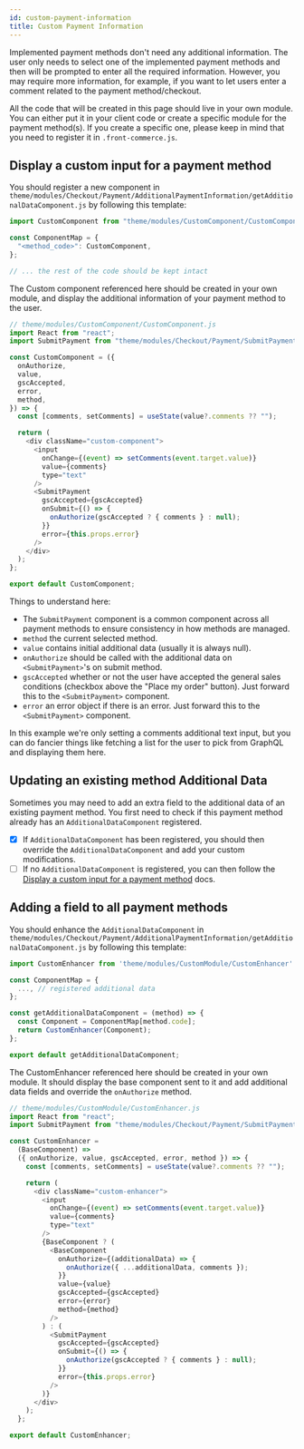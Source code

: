 ```yaml
---
id: custom-payment-information
title: Custom Payment Information
---
```


Implemented payment methods don't need any additional information. The user only needs to select one of the implemented payment methods and then will be prompted to enter all the required information. However, you may require more information, for example, if you want to let users enter a comment related to the payment method/checkout.

All the code that will be created in this page should live in your own module. You can either put it in your client code or create a specific module for the payment method(s). If you create a specific one, please keep in mind that you need to register it in `.front-commerce.js`.

## Display a custom input for a payment method

You should register a new component in `theme/modules/Checkout/Payment/AdditionalPaymentInformation/getAdditionalDataComponent.js` by following this template:

```js
import CustomComponent from "theme/modules/CustomComponent/CustomComponent";

const ComponentMap = {
  "<method_code>": CustomComponent,
};

// ... the rest of the code should be kept intact
```

The Custom component referenced here should be created in your own module, and display the additional information of your payment method to the user.

```js
// theme/modules/CustomComponent/CustomComponent.js
import React from "react";
import SubmitPayment from "theme/modules/Checkout/Payment/SubmitPayment";

const CustomComponent = ({
  onAuthorize,
  value,
  gscAccepted,
  error,
  method,
}) => {
  const [comments, setComments] = useState(value?.comments ?? "");

  return (
    <div className="custom-component">
      <input
        onChange={(event) => setComments(event.target.value)}
        value={comments}
        type="text"
      />
      <SubmitPayment
        gscAccepted={gscAccepted}
        onSubmit={() => {
          onAuthorize(gscAccepted ? { comments } : null);
        }}
        error={this.props.error}
      />
    </div>
  );
};

export default CustomComponent;
```

Things to understand here:

- The `SubmitPayment` component is a common component across all payment methods to ensure consistency in how methods are managed.
- `method` the current selected method.
- `value` contains initial additional data (usually it is always null).
- `onAuthorize` should be called with the additional data on `<SubmitPayment>`'s on submit method.
- `gscAccepted` whether or not the user have accepted the general sales conditions (checkbox above the "Place my order" button). Just forward this to the `<SubmitPayment>` component.
- `error` an error object if there is an error. Just forward this to the `<SubmitPayment>` component.

In this example we're only setting a comments additional text input, but you can do fancier things like fetching a list for the user to pick from GraphQL and displaying them here.

## Updating an existing method Additional Data

Sometimes you may need to add an extra field to the additional data of an existing payment method. You first need to check if this payment method already has an `AdditionalDataComponent` registered.

- [x] If `AdditionalDataComponent` has been registered, you should then override the `AdditionalDataComponent` and add your custom modifications.
- [ ] If no `AdditionalDataComponent` is registered, you can then follow the [Display a custom input for a payment method](#Display-a-custom-input-for-a-payment-method) docs.

## Adding a field to all payment methods

You should enhance the `AdditionalDataComponent` in `theme/modules/Checkout/Payment/AdditionalPaymentInformation/getAdditionalDataComponent.js` by following this template:

```js
import CustomEnhancer from 'theme/modules/CustomModule/CustomEnhancer'

const ComponentMap = {
  ..., // registered additional data
};

const getAdditionalDataComponent = (method) => {
  const Component = ComponentMap[method.code];
  return CustomEnhancer(Component);
};

export default getAdditionalDataComponent;
```

The CustomEnhancer referenced here should be created in your own module. It should display the base component sent to it and add additional data fields and override the `onAuthorize` method.

```js
// theme/modules/CustomModule/CustomEnhancer.js
import React from "react";
import SubmitPayment from "theme/modules/Checkout/Payment/SubmitPayment";

const CustomEnhancer =
  (BaseComponent) =>
  ({ onAuthorize, value, gscAccepted, error, method }) => {
    const [comments, setComments] = useState(value?.comments ?? "");

    return (
      <div className="custom-enhancer">
        <input
          onChange={(event) => setComments(event.target.value)}
          value={comments}
          type="text"
        />
        {BaseComponent ? (
          <BaseComponent
            onAuthorize={(additionalData) => {
              onAuthorize({ ...additionalData, comments });
            }}
            value={value}
            gscAccepted={gscAccepted}
            error={error}
            method={method}
          />
        ) : (
          <SubmitPayment
            gscAccepted={gscAccepted}
            onSubmit={() => {
              onAuthorize(gscAccepted ? { comments } : null);
            }}
            error={this.props.error}
          />
        )}
      </div>
    );
  };

export default CustomEnhancer;
```
